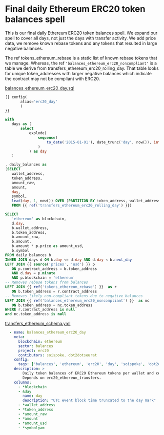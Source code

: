 # Final daily Ethereum ERC20 token balances spell

This is our final daily Ethereum ERC20 token balances spell. We expand our spell to cover all days, not just the days with transfer activity. We add price data, we remove known rebase tokens and any tokens that resulted in large negative balances.

The ref tokens\_ethereum\_rebase is a static list of known rebase tokens that we manage. Whereas, the ref `'balances_ethereum_erc20_noncompliant'` is a table we derive from transfers\_ethereum\_erc20\_rolling\_day. That table looks for unique token\_addresses with larger negative balances which indicate the contract may not be compliant with ERC20.

[balances\_ethereum\_erc20\_day.sql](https://github.com/duneanalytics/abstractions/blob/master/spellbook/models/balances/ethereum/erc20/balances\_ethereum\_erc20\_day.sql)

```sql
{{ config(
       alias='erc20_day'
       )
}}

with
   days as (
       select
           explode(
               sequence(
                   to_date('2015-01-01'), date_trunc('day', now()), interval 1 day
               )
           ) as day
   )

, daily_balances as
(SELECT
   wallet_address,
   token_address,
   amount_raw,
   amount,
   day,
   symbol,
   lead(day, 1, now()) OVER (PARTITION BY token_address, wallet_address ORDER BY day) AS next_day
   FROM {{ ref('transfers_ethereum_erc20_rolling_day') }})

SELECT
   'ethereum' as blockchain,
   d.day,
   b.wallet_address,
   b.token_address,
   b.amount_raw,
   b.amount,
   b.amount * p.price as amount_usd,
   b.symbol
FROM daily_balances b
INNER JOIN days d ON b.day <= d.day AND d.day < b.next_day
LEFT JOIN {{ source('prices', 'usd') }} p
   ON p.contract_address = b.token_address
   AND d.day = p.minute
   AND p.blockchain = 'ethereum'
-- Removes rebase tokens from balances
LEFT JOIN {{ ref('tokens_ethereum_rebase') }}  as r
   ON b.token_address = r.contract_address
-- Removes likely non-compliant tokens due to negative balances
LEFT JOIN {{ ref('balances_ethereum_erc20_noncompliant') }}  as nc
   ON b.token_address = nc.token_address
WHERE r.contract_address is null
and nc.token_address is null
```

[transfers\_ethereum\_schema.yml](https://github.com/duneanalytics/abstractions/blob/master/spellbook/models/transfers/ethereum/transfers\_ethereum\_schema.yml)

```yaml
  - name: balances_ethereum_erc20_day
    meta:
      blockchain: ethereum
      sector: balances
      project: erc20
      contibutors: soispoke, dot2dotseurat
    config:
      tags: ['balances', 'ethereum', 'erc20', 'day', 'soispoke', 'dot2dotseurat']
    description: >
        Daily token balances of ERC20 Ethereum tokens per wallet and contract address pair.
        Depends on erc20_ethereum_transfers.
    columns:
      - *blockchain
      - &day
        name: day
        description: "UTC event block time truncated to the day mark"
      - *wallet_address
      - *token_address
      - *amount_raw
      - *amount
      - *amount_usd
      - *symbolyam
```
